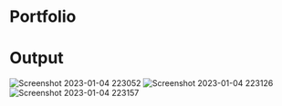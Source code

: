 # Portfolio
# Output
![Screenshot 2023-01-04 223052](https://user-images.githubusercontent.com/102908610/210609662-40e00d8a-ccc2-4c06-a5a6-8ac19da13750.jpg)
![Screenshot 2023-01-04 223126](https://user-images.githubusercontent.com/102908610/210609702-47d5c672-fb54-4406-9bf4-a15989e968fd.jpg)
![Screenshot 2023-01-04 223157](https://user-images.githubusercontent.com/102908610/210609758-68ea77f4-9d15-4ffe-ba8e-cb3f308c5d97.jpg)
